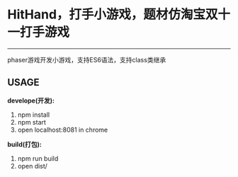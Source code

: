 # HitHand，打手小游戏，题材仿淘宝双十一打手游戏


----------

phaser游戏开发小游戏，支持ES6语法，支持class类继承

## USAGE

**develope(开发):**

1. npm install
2. npm start
3. open localhost:8081 in chrome

**build(打包):**

1. npm run build
2. open dist/

